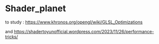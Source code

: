 # Shader_planet

to study : https://www.khronos.org/opengl/wiki/GLSL_Optimizations

 and https://shadertoyunofficial.wordpress.com/2023/11/26/performance-tricks/
